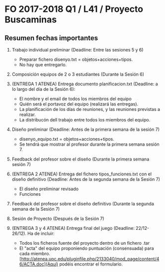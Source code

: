 # FO 2017-2018 Q1 / L41 / Proyecto Buscaminas

## Resumen fechas importantes

1. Trabajo individual preliminar (Deadline: Entre las sesiones 5 y 6)

	- Preparar fichero disenyo.txt = objetos+acciones+tipos.
	- No hay que entregarlo.

2. Composición equipos de 2 o 3 estudiantes (Durante la Sesión 6)

3. (ENTREGA 1 ATENEA) Entrega documento planificacion.txt (Deadline: a lo largo del día de la Sesión 6):

	- El nombre y el email de todos los miembros del equipo
	- Quién será el portavoz del equipo (realizará las entregas). 
	- La planificación de los días de reuniones, y las reuniones previstas a realizar.
	- La distribucón dell trabajo entre todos los miembros del equipo. 

4. Diseño preliminar (Deadline: Antes de la primera semana de la sesión 7)

	- disenyo_equipo.txt = objetos+acciones+tipos.
	- Se tendrá que mostrar al profesor durante la primera semana sesión 7.

5. Feedback del profesor sobre el diseño (Durante la primera semana sesión 7)

6. (ENTREGA 2 ATENEA) Entrega del fichero tipos_funciones.txt con el diseño definitivo (Deadline: Antes de la segunda semana de la Sesión 7)

	- El diseño preliminar revisado
	- Funciones

7. Feedback del profesor sobre el diseño definitivo (Durante la segunda semana de la Sesión 7)

8. Sesión de Proyecto (Después de la Sesión 7)

9. (ENTREGA 3 y 4 ATENEA) Entrega final del juego (Deadline: 22/12-26/12). Ha de incluir:

	- Todos los ficheros fuente del proyecto dentro de un fichero .tar
	- El "acta" del equipo proponiendo puntuación (consensuada) para cada miembro. [http://atenea.upc.edu/pluginfile.php/2133040/mod_page/content/46/ACTA.doc](Aquí) podéis encontrar el formulario.
